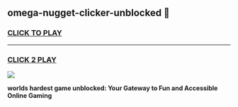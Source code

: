 
## omega-nugget-clicker-unblocked 👋
<h3>
<a href="https://premium.freeplayer.one?title=omega-nugget-clicker-unblocked&ref=14F">CLICK TO PLAY</a></h3>
<hr>

<h3>
<a href="https://premium.freeplayer.one?title=omega-nugget-clicker-unblocked&ref=14F">CLICK 2 PLAY</a>
  
</h3>

<a href="https://premium.freeplayer.one?title=omega-nugget-clicker-unblocked&ref=12F/"><img src="https://clearcache.store/games.png"></a>


**worlds hardest game unblocked: Your Gateway to Fun and Accessible Online Gaming**
